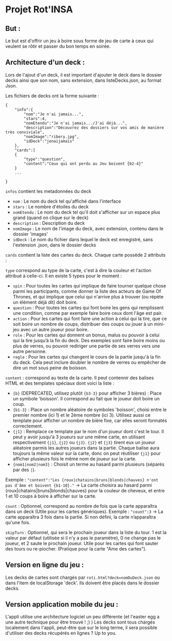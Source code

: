# Projet Rot'INSA

## But :

Le but est d'offrir un jeu à boire sous forme de jeu de carte à ceux qui veulent se rôtir et passer du bon temps en soirée.

## Architecture d'un deck :

Lors de l'ajout d'un deck, il est important d'ajouter le deck dans le dossier decks ainsi que son nom, sans extension, dans listeDecks.json, au format Json.

Les fichiers de decks ont la forme suivante :

	{
		"info":{
			"nom":"Je n'ai jamais...",
			"stars":4,
			"nomEtendu":"Je n'ai jamais.../J'ai déjà...",
			"description":"Découvrez des dossiers sur vos amis de manière très conviviale",
			"nomImage":"ribery.jpg",
			"idDeck":"jenaijamais"
		},
		"cards":[
		{
			"type":"question",
			"content":"Ceux qui ont perdu au Jeu boivent {b2-4}"
		}
		...

	}
`infos` contient les metadonnées du deck
 - `nom` : Le nom du deck tel qu'affiché dans l'interface
 - `stars` : Le nombre d'étoiles du deck
 - `nomEtendu` : Le nom du deck tel qu'il doit s'afficher sur un espace plus grand (quand on clique sur le deck)
 - `description` : Description du deck
 - `nomImage` : Le nom de l'image du deck, avec extension, contenu dans le dossier 'images'
 - `idDeck` : Le nom du fichier dans lequel le deck est enregistré, sans l'extension .json, dans le dossier decks


`cards` contient la liste des cartes du deck. Chaque carte possède 2 attributs :

`type` correspond au type de la carte, c'est à dire la couleur et l'action attribué à celle-ci. Il en existe 5 types pour le moment :

 - `spin` : Pour toutes les cartes qui implique de faire tourner quelque chose parmi les participants, comme donner la liste des acteurs de Game Of Thrones, et qui implique que celui qui n'arrive plus à trouver (ou répète un élément déjà dit) doit boire.
 - `question` : Pour toutes les cartes qui font boire les gens qui remplissent une condition, comme par exemple faire boire ceux dont l'âge est pair.
 - `action` : Pour les cartes qui font faire une action à celui qui la tire, que ce soit boire un nombre de coups, distribuer des coups ou jouer à un mini-jeu avec un autre joueur pour boire.
 - `role` : Pour les cartes qui donnent un bonus, malus ou pouvoir à celui qui la tire jusqu’à la fin du deck. Des exemples sont faire boire moins ou plus de verres, ou pouvoir rediriger une partie de ses verres vers une autre personne.
 - `regle` : Pour les cartes qui changent le cours de la partie jusqu'à la fin du deck. Cela peut inclure doubler le nombre de verres ou empêcher de dire un mot sous peine de boisson.

`content` : correspond au texte de la carte. Il peut contennir des balises HTML et des templates spéciaux dont voici la liste :

 - `{b}` (DEPRECATED, utilisez plutôt `{b3-3}` pour afficher 3 bières) : Place un symbole 'boisson'. Il correspond au fait que le joueur doit boire un coup.
 - `{b1-3}` : Place un nombre aléatoire de symboles 'boisson', choisi entre le premier nombre (ici 1) et le 2ème nombre (ici 3). Utilisez aussi ce template pour afficher un nombre de bière fixe, car elles seront formatés correctement.  
 - `{j1}` : Remplace ce template par le nom d'un joueur dont c'est le tour. Il peut y avoir jusqu'à 3 joueurs sur une même carte, en utilisant respectivement `{j1}`, `{j2}` ou `{j3}`. `{j2}` et `{j3}` tirent eux un joueur aléatoire parmis les autres joueurs dans la partie. Chaque balise aura toujours la même valeur sur la carte, donc on peut réutiliser `{j1}` pour afficher plusieurs fois le même nom de joueur sur la carte.
 - `{nom1|nom2|nom3}` : Choisit un terme au hasard parmi plusieurs (séparés par des `|`).

Exemple : `"content":"Les {roux|chatains|bruns|blonds|chauves} n'ont pas d'âme et boivent {b1-10}."` -> La carte choisira au hasard parmi {roux|chatains|bruns|blonds|chauves} pour la couleur de cheveux, et entre 1 et 10 coups à boire à afficher sur la carte.

`count` : Optionnel, correspond au nombre de fois que la carte apparaîtra dans un deck (Utile pour les cartes génériques). Exemple : `"count":3` -> La carte apparaîtra 3 fois dans la partie. Si non défini, la carte n’apparaîtra qu'une fois.

`skipTurn` : Optionnel, qui sera le prochain joueur dans la liste du tour. 1 est la valeur par défaut (utilisée si il n'y a pas le paramètre), 0 ne change pas le joueur, et 2 saute le prochain joueur. Utile pour les cartes qui font sauter des tours ou re-piocher. (Pratique pour la carte "Ame des cartes").

## Version en ligne du jeu :

Les decks de cartes sont chargés par `roti.html?deck=nomDuDeck.json` ou dans l'item de localStorage 'deck'. Ils doivent être placés dans le dossier decks.

## Version application mobile du jeu :

L'appli utilise une architecture logiciel un peu différente (et l'easter egg a une autre technique pour être trouvé ! ;) )
Les decks sont tous chargés localement dans l'appli, peut-être que sur le long terme, il sera possible d'utiliser des decks récupérés en lignes ? Up to you.
